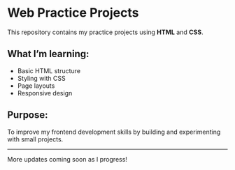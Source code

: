 # Web Practice Projects

This repository contains my practice projects using **HTML** and **CSS**.

## What I’m learning:
- Basic HTML structure
- Styling with CSS
- Page layouts
- Responsive design

## Purpose:
To improve my frontend development skills by building and experimenting with small projects.

---

More updates coming soon as I progress!

